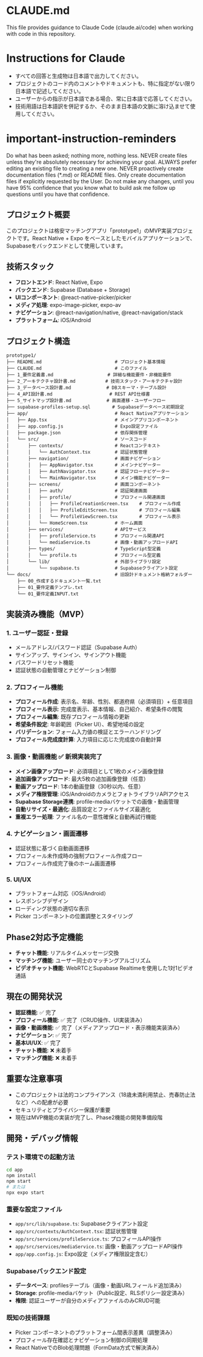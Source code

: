 # CLAUDE.md

This file provides guidance to Claude Code (claude.ai/code) when working with code in this repository.

# Instructions for Claude

- すべての回答と生成物は日本語で出力してください。
- プロジェクトのコード内のコメントやドキュメントも、特に指定がない限り日本語で記述してください。
- ユーザーからの指示が日本語である場合、常に日本語で応答してください。
- 技術用語は日本語訳を併記するか、そのまま日本語の文脈に溶け込ませて使用してください。

# important-instruction-reminders
Do what has been asked; nothing more, nothing less.
NEVER create files unless they're absolutely necessary for achieving your goal.
ALWAYS prefer editing an existing file to creating a new one.
NEVER proactively create documentation files (*.md) or README files. Only create documentation files if explicitly requested by the User.
Do not make any changes, until you have 95% confidence that you know what to build
ask me follow up questions until you have that confidence.

## プロジェクト概要

このプロジェクトは格安マッチングアプリ「prototype1」のMVP実装プロジェクトです。React Native + Expo をベースとしたモバイルアプリケーションで、Supabaseをバックエンドとして使用しています。

## 技術スタック

- **フロントエンド**: React Native, Expo
- **バックエンド**: Supabase (Database + Storage)
- **UIコンポーネント**: @react-native-picker/picker
- **メディア処理**: expo-image-picker, expo-av
- **ナビゲーション**: @react-navigation/native, @react-navigation/stack
- **プラットフォーム**: iOS/Android

## プロジェクト構造

```
prototype1/
├── README.md                           # プロジェクト基本情報
├── CLAUDE.md                           # このファイル
├── 1_要件定義書.md                    # 詳細な機能要件・非機能要件
├── 2_アーキテクチャ設計書.md           # 技術スタック・アーキテクチャ設計
├── 3_データベース設計書.md             # DBスキーマ・テーブル設計
├── 4_API設計書.md                     # REST API仕様書
├── 5_サイトマップ設計書.md             # 画面遷移・ユーザーフロー
├── supabase-profiles-setup.sql        # Supabaseデータベース初期設定
├── app/                                # React Nativeアプリケーション
│   ├── App.tsx                         # メインアプリコンポーネント
│   ├── app.config.js                   # Expo設定ファイル
│   ├── package.json                    # 依存関係管理
│   └── src/                            # ソースコード
│       ├── contexts/                   # Reactコンテキスト
│       │   └── AuthContext.tsx         # 認証状態管理
│       ├── navigation/                 # 画面ナビゲーション
│       │   ├── AppNavigator.tsx        # メインナビゲーター
│       │   ├── AuthNavigator.tsx       # 認証フローナビゲーター
│       │   └── MainNavigator.tsx       # メイン機能ナビゲーター
│       ├── screens/                    # 画面コンポーネント
│       │   ├── auth/                   # 認証関連画面
│       │   ├── profile/                # プロフィール関連画面
│       │   │   ├── ProfileCreationScreen.tsx    # プロフィール作成
│       │   │   ├── ProfileEditScreen.tsx        # プロフィール編集
│       │   │   └── ProfileViewScreen.tsx        # プロフィール表示
│       │   └── HomeScreen.tsx          # ホーム画面
│       ├── services/                   # APIサービス
│       │   ├── profileService.ts       # プロフィール関連API
│       │   └── mediaService.ts         # 画像・動画アップロードAPI
│       ├── types/                      # TypeScript型定義
│       │   └── profile.ts              # プロフィール型定義
│       └── lib/                        # 外部ライブラリ設定
│           └── supabase.ts             # Supabaseクライアント設定
└── docs/                               # 旧設計ドキュメント格納フォルダー
    ├── 00_作成するドキュメント一覧.txt
    ├── 01_要件定義テンプレ.txt
    └── 01_要件定義INPUT.txt
```

## 実装済み機能（MVP）

### 1. ユーザー認証・登録
- メールアドレス/パスワード認証（Supabase Auth）
- サインアップ、サインイン、サインアウト機能
- パスワードリセット機能
- 認証状態の自動管理とナビゲーション制御

### 2. プロフィール機能
- **プロフィール作成**: 表示名、年齢、性別、都道府県（必須項目）+ 任意項目
- **プロフィール表示**: 完成度表示、基本情報、自己紹介、希望条件の閲覧
- **プロフィール編集**: 既存プロフィール情報の更新
- **希望条件設定**: 年齢範囲（Picker UI）、希望地域の設定
- **バリデーション**: フォーム入力値の検証とエラーハンドリング
- **プロフィール完成度計算**: 入力項目に応じた完成度の自動計算

### 3. 画像・動画機能 ✅ 新規実装完了
- **メイン画像アップロード**: 必須項目として1枚のメイン画像登録
- **追加画像アップロード**: 最大5枚の追加画像登録（任意）
- **動画アップロード**: 1本の動画登録（30秒以内、任意）
- **メディア権限管理**: iOS/AndroidのカメラとフォトライブラリAPIアクセス
- **Supabase Storage連携**: profile-mediaバケットでの画像・動画管理
- **自動リサイズ・最適化**: 品質設定とファイルサイズ最適化
- **重複エラー処理**: ファイル名の一意性確保と自動再試行機能

### 4. ナビゲーション・画面遷移
- 認証状態に基づく自動画面遷移
- プロフィール未作成時の強制プロフィール作成フロー
- プロフィール作成完了後のホーム画面遷移

### 5. UI/UX
- プラットフォーム対応（iOS/Android）
- レスポンシブデザイン
- ローディング状態の適切な表示
- Picker コンポーネントの位置調整とスタイリング

## Phase2対応予定機能

- **チャット機能**: リアルタイムメッセージ交換
- **マッチング機能**: ユーザー同士のマッチングアルゴリズム
- **ビデオチャット機能**: WebRTCとSupabase Realtimeを使用した1対1ビデオ通話

## 現在の開発状況

- **認証機能**: ✅ 完了
- **プロフィール機能**: ✅ 完了（CRUD操作、UI実装済み）
- **画像・動画機能**: ✅ 完了（メディアアップロード・表示機能実装済み）
- **ナビゲーション**: ✅ 完了
- **基本UI/UX**: ✅ 完了
- **チャット機能**: ❌ 未着手
- **マッチング機能**: ❌ 未着手

## 重要な注意事項

- このプロジェクトは法的コンプライアンス（18歳未満利用禁止、売春防止法など）への配慮が必要
- セキュリティとプライバシー保護が重要
- 現在はMVP機能の実装が完了し、Phase2機能の開発準備段階

## 開発・デバッグ情報

### テスト環境での起動方法
```bash
cd app
npm install
npm start
# または
npx expo start
```

### 重要な設定ファイル
- `app/src/lib/supabase.ts`: Supabaseクライアント設定
- `app/src/contexts/AuthContext.tsx`: 認証状態管理
- `app/src/services/profileService.ts`: プロフィールAPI操作
- `app/src/services/mediaService.ts`: 画像・動画アップロードAPI操作
- `app/app.config.js`: Expo設定（メディア権限設定含む）

### Supabaseバックエンド設定
- **データベース**: profilesテーブル（画像・動画URLフィールド追加済み）
- **Storage**: profile-mediaバケット（Public設定、RLSポリシー設定済み）
- **権限**: 認証ユーザーが自分のメディアファイルのみCRUD可能

### 既知の技術課題
- Picker コンポーネントのプラットフォーム間表示差異（調整済み）
- プロフィール存在確認とナビゲーション制御の同期処理
- React NativeでのBlob処理問題（FormData方式で解決済み）
